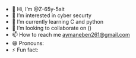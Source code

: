 - 👋 Hi, I’m @Z-65y-5ait
- 👀 I’m interested in cyber securty
- 🌱 I’m currently learning C and python
- 💞️ I’m looking to collaborate on ()
- 📫 How to reach me aymaneben261@gmail.com
- 😄 Pronouns: 
- ⚡ Fun fact:

<!---
Z-65y-5ait/Z-65y-5ait is a ✨ special ✨ repository because its `README.md` (this file) appears on your GitHub profile.
You can click the Preview link to take a look at your changes.
--->
